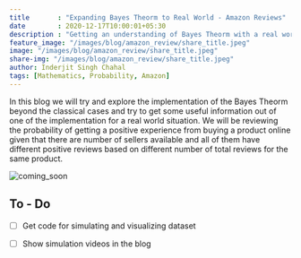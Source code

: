 ```yaml
---
title       : "Expanding Bayes Theorm to Real World - Amazon Reviews"
date        : 2020-12-17T10:00:01+05:30
description : "Getting an understanding of Bayes Theorm with a real world example of assessing Amazon reviews statistically"
feature_image: "/images/blog/amazon_review/share_title.jpeg"
image: "/images/blog/amazon_review/share_title.jpeg"
share-img: "/images/blog/amazon_review/share_title.jpeg"
author: Inderjit Singh Chahal
tags: [Mathematics, Probability, Amazon]
---
```


In this blog we will try and explore the implementation of the Bayes Theorm beyond the classical cases and try to get some useful information out of one of the implementation for a real world situation.
We will be reviewing the probability of getting a positive experience from buying a product online given that there are number of sellers available and all of them have different positive reviews based on different number of total reviews for the same product.

![coming_soon](/images/Portfolio/demo/SalX.gif)



## To - Do

- [ ] Get code for simulating and visualizing dataset
- [ ] Show simulation videos in the blog

